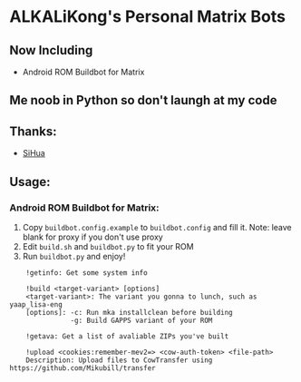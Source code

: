# ALKALiKong's Personal Matrix Bots

## Now Including
* Android ROM Buildbot for Matrix

## Me noob in Python so don't laungh at my code

## Thanks:
* [SiHua](https://github.com/zxc135781)

## Usage:
### Android ROM Buildbot for Matrix:
1. Copy `buildbot.config.example` to `buildbot.config` and fill it. Note: leave blank for proxy if you don't use proxy
2. Edit `build.sh` and `buildbot.py` to fit your ROM
3. Run `buildbot.py` and enjoy!
```
    !getinfo: Get some system info
```
```
    !build <target-variant> [options]
    <target-variant>: The variant you gonna to lunch, such as yaap_lisa-eng
    [options]: -c: Run mka installclean before building
               -g: Build GAPPS variant of your ROM
```
```
    !getava: Get a list of avaliable ZIPs you've built
```
```
    !upload <cookies:remember-mev2=> <cow-auth-token> <file-path>
    Description: Upload files to CowTransfer using https://github.com/Mikubill/transfer
```